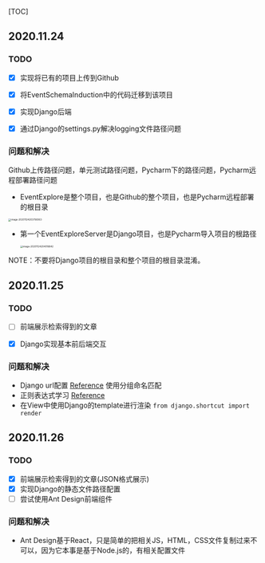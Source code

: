 [TOC]





## 2020.11.24

### TODO

- [x] 实现将已有的项目上传到Github

- [x] 将EventSchemaInduction中的代码迁移到该项目

- [x] 实现Django后端

- [x] 通过Django的settings.py解决logging文件路径问题

### 问题和解决

Github上传路径问题，单元测试路径问题，Pycharm下的路径问题，Pycharm远程部署路径问题

- EventExplore是整个项目，也是Github的整个项目，也是Pycharm远程部署的根目录

<img src="/Users/skipper/Library/Application Support/typora-user-images/image-20201124203756063.png" alt="image-20201124203756063" style="zoom: 33%;" />

- 第一个EventExploreServer是Django项目，也是Pycharm导入项目的根路径

  <img src="/Users/skipper/Library/Application Support/typora-user-images/image-20201124204016842.png" alt="image-20201124204016842" style="zoom:33%;" />

NOTE：不要将Django项目的根目录和整个项目的根目录混淆。



## 2020.11.25

### TODO

- [ ] 前端展示检索得到的文章

- [x] Django实现基本前后端交互



### 问题和解决

- Django url配置 [Reference](https://www.cnblogs.com/16795079a/p/10444529.html)  使用分组命名匹配
- 正则表达式学习 [Reference](https://www.runoob.com/regexp/regexp-syntax.html)
- 在View中使用Django的template进行渲染 `from django.shortcut import render`



## 2020.11.26

### TODO

- [x] 前端展示检索得到的文章(JSON格式展示)
- [x] 实现Django的静态文件路径配置
- [ ] 尝试使用Ant Design前端组件

### 问题和解决

- Ant Design基于React，只是简单的把相关JS，HTML，CSS文件复制过来不可以，因为它本事是基于Node.js的，有相关配置文件



